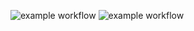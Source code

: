 
![example workflow](https://github.com/medmammeri/Credit-Scoring/actions/workflows/documentation.yml/badge.svg)
![example workflow](https://github.com/medmammeri/Credit-Scoring/actions/workflows/pipeline.yml/badge.svg)